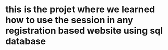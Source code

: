 # this is the projet where we learned how to use the session in any registration based website using sql database

